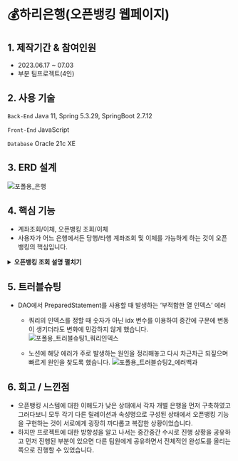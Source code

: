 # 💰하리은행(오픈뱅킹 웹페이지)
## 1. 제작기간 & 참여인원
- 2023.06.17 ~ 07.03
- 부분 팀프로젝트(4인)
  
## 2. 사용 기술
`Back-End` Java 11, Spring 5.3.29, SpringBoot 2.7.12

`Front-End` JavaScript

`Database` Oracle 21c XE

## 3. ERD 설계
![포폴용_은행](https://github.com/water4360/web-Hari-Bank/assets/121849929/61d32f86-f7ac-4d37-83c3-507ad795f240)


## 4. 핵심 기능
- 계좌조회/이체, 오픈뱅킹 조회/이체
- 사용자가 어느 은행에서든 당행/타행 계좌조회 및 이체를 가능하게 하는 것이 오픈뱅킹의 핵심입니다.

<details>
<summary><b>오픈뱅킹 조회 설명 펼치기</b></summary>


<!-- summary 아래 한칸 공백 두어야함 -->
- <오픈뱅킹 조회>기능의 시퀀스 다이어그램입니다.
    - 먼저 오픈뱅킹 서비스를 이용하기 위해서는 당행 계좌조회와 달리 외부DB에 접속해서 데이터를 전달받아야 했고 그러려면 동일인 여부를 판단할 사용자 정보 확인이 필요했습니다.
    - 대부분의 은행에서 휴대폰 본인인증을 통해 연동하는 것에 착안하여 본 프로젝트에서도 이름, 생년월일, 휴대폰번호가 동일한 경우 동일인으로 판단하려 했으나 여러 제약상황으로 인해 [아이디]를 전달하여 조회하였습니다.
   ![포폴용_오픈뱅킹조회_시퀀스](https://github.com/water4360/web-Hari-Bank/assets/121849929/64b4a480-ea36-45f2-b328-81ccd17045f1)


</details>

## 5. 트러블슈팅
- DAO에서 PreparedStatement를 사용할 때 발생하는 ‘부적합한 열 인덱스’ 에러
    - 쿼리의 인덱스를 정할 때 숫자가 아닌 idx 변수를 이용하여 중간에 구문에 변동이 생기더라도 변화에 민감하지 않게 했습니다.
    ![포폴용_트러블슈팅1_쿼리인덱스](https://github.com/water4360/web-Hari-Bank/assets/121849929/9679b1f6-bd1e-492f-a9f7-61af59839b96)


    
    - 노션에 해당 에러가 주로 발생하는 원인을 정리해놓고 다시 차근차근 되짚으며 빠르게 원인을 찾도록 했습니다.
    ![포폴용_트러블슈팅2_에러백과](https://github.com/water4360/web-Hari-Bank/assets/121849929/28d327ff-7f69-45ca-b923-e245100a03b4)

## 6. 회고 / 느낀점
- 오픈뱅킹 시스템에 대한 이해도가 낮은 상태에서 각자 개별 은행을 먼저 구축하였고 그러다보니 모두 각기 다른 릴레이션과 속성명으로 구성된 상태에서 오픈뱅킹 기능을 구현하는 것이 서로에게 굉장히 까다롭고 복잡한 상황이었습니다.
- 하지만 프로젝트에 대한 방향성을 알고 나서는 중간중간 수시로 진행 상황을 공유하고 먼저 진행된 부분이 있으면 다른 팀원에게 공유하면서 전체적인 완성도를 올리는 쪽으로 진행할 수 있었습니다.


